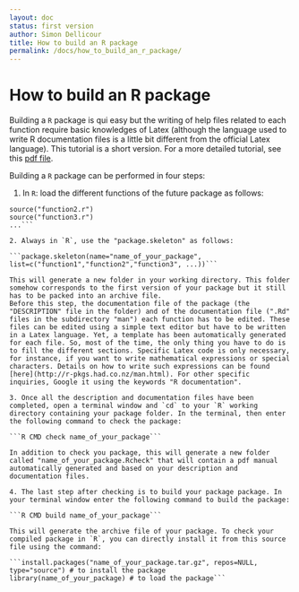 ```yaml
---
layout: doc
status: first version
author: Simon Dellicour
title: How to build an R package
permalink: /docs/how_to_build_an_r_package/
---
```


# How to build an R package

Building a `R` package is qui easy but the writing of help files related to each function require basic knowledges of Latex (although the language used to write R documentation files is a little bit different from the official Latex language).
This tutorial is a short version. For a more detailed tutorial, see this [pdf file](http://cran.r-project.org/doc/contrib/Leisch-CreatingPackages.pdf).

Building a `R` package can be performed in four steps:

1. In `R`: load the different functions of the future package as follows:

```source("function1.r")
source("function2.r")
source("function3.r")
...```

2. Always in `R`, use the "package.skeleton" as follows:

```package.skeleton(name="name_of_your_package", list=c("function1","function2","function3", ...))```

This will generate a new folder in your working directory. This folder somehow corresponds to the first version of your package but it still has to be packed into an archive file. 
Before this step, the documentation file of the package (the "DESCRIPTION" file in the folder) and of the documentation file (".Rd" files in the subdirectory "man") each function has to be edited. These files can be edited using a simple text editor but have to be written in a Latex language. Yet, a template has been automatically generated for each file. So, most of the time, the only thing you have to do is to fill the different sections. Specific Latex code is only necessary, for instance, if you want to write mathematical expressions or special characters. Details on how to write such expressions can be found [here](http://r-pkgs.had.co.nz/man.html). For other specific inquiries, Google it using the keywords "R documentation".

3. Once all the description and documentation files have been completed, open a terminal window and `cd` to your `R` working directory containing your package folder. In the terminal, then enter the following command to check the package:

```R CMD check name_of_your_package```

In addition to check you package, this will generate a new folder called "name_of_your_package.Rcheck" that will contain a pdf manual automatically generated and based on your description and documentation files.

4. The last step after checking is to build your package package. In your terminal window enter the following command to build the package:

```R CMD build name_of_your_package```

This will generate the archive file of your package. To check your compiled package in `R`, you can directly install it from this source file using the command:

```install.packages("name_of_your_package.tar.gz", repos=NULL, type="source") # to install the package
library(name_of_your_package) # to load the package```
